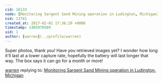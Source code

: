 ```yaml
---
cid: 16133
node: [Monitoring Sargent Sand Mining operation in Ludington, Michigan](../notes/glennwalquist/12-04-2016/monitoring-sargent-sand-mining-operation-in-ludington-michigan)
nid: 13741
created_at: 2017-02-01 17:36:29 +0000
timestamp: 1485970589
uid: 1
author: [warren](../profile/warren)
---
```


Super photos, thank you! Have you retrieved images yet? I wonder how long it'll last at a lower capture rate, hopefully the battery will last longer that way. The box says it can go for a month or more!

[warren](../profile/warren) replying to: [Monitoring Sargent Sand Mining operation in Ludington, Michigan](../notes/glennwalquist/12-04-2016/monitoring-sargent-sand-mining-operation-in-ludington-michigan)

